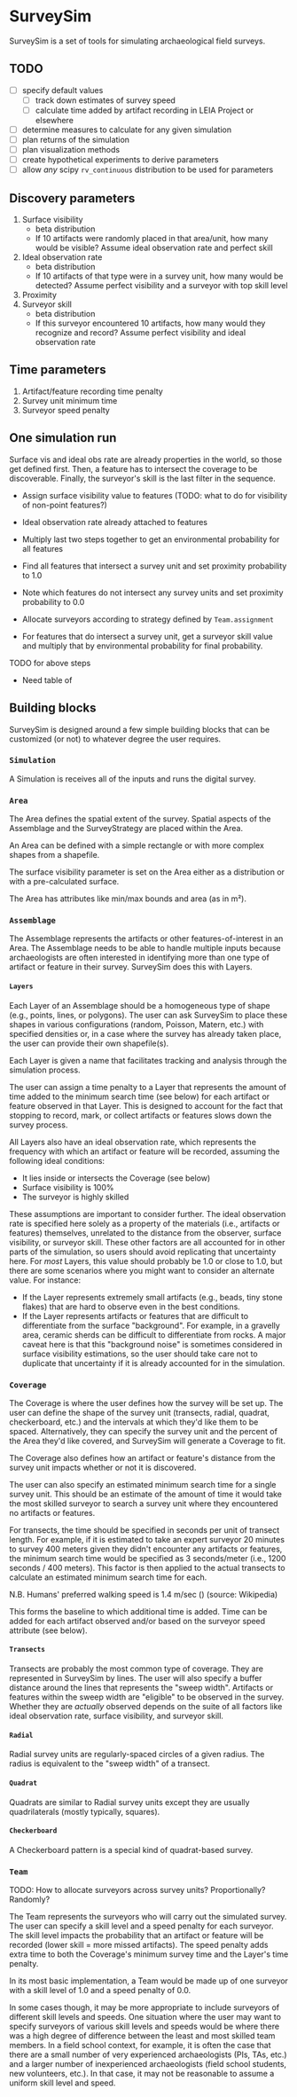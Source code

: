 # SurveySim

SurveySim is a set of tools for simulating archaeological field surveys.

## TODO

- [ ] specify default values
  - [ ] track down estimates of survey speed
  - [ ] calculate time added by artifact recording in LEIA Project or elsewhere
- [ ] determine measures to calculate for any given simulation
- [ ] plan returns of the simulation
- [ ] plan visualization methods
- [ ] create hypothetical experiments to derive parameters
- [ ] allow *any* scipy `rv_continuous` distribution to be used for parameters

## Discovery parameters

1. Surface visibility
    - beta distribution
    - If 10 artifacts were randomly placed in that area/unit, how many would be visible? Assume ideal observation rate and perfect skill
2. Ideal observation rate
    - beta distribution
    - If 10 artifacts of that type were in a survey unit, how many would be detected? Assume perfect visibility and a surveyor with top skill level
3. Proximity
4. Surveyor skill
    - beta distribution
    - If this surveyor encountered 10 artifacts, how many would they recognize and record? Assume perfect visibility and ideal observation rate

## Time parameters

1. Artifact/feature recording time penalty
2. Survey unit minimum time
3. Surveyor speed penalty

## One simulation run

Surface vis and ideal obs rate are already properties in the world, so those get defined first. Then, a feature has to intersect the coverage to be discoverable. Finally, the surveyor's skill is the last filter in the sequence.

- Assign surface visibility value to features (TODO: what to do for visibility of non-point features?)
- Ideal observation rate already attached to features
- Multiply last two steps together to get an environmental probability for all features

- Find all features that intersect a survey unit and set proximity probability to 1.0
- Note which features do not intersect any survey units and set proximity probability to 0.0

- Allocate surveyors according to strategy defined by `Team.assignment`
- For features that do intersect a survey unit, get a surveyor skill value and multiply that by environmental probability for final probability.

TODO for above steps

- Need table of


## Building blocks

SurveySim is designed around a few simple building blocks that can be customized (or not) to whatever degree the user requires.

### `Simulation`

A Simulation is receives all of the inputs and runs the digital survey.

### `Area`

The Area defines the spatial extent of the survey. Spatial aspects of the Assemblage and the SurveyStrategy are placed within the Area.

An Area can be defined with a simple rectangle or with more complex shapes from a shapefile.

The surface visibility parameter is set on the Area either as a distribution or with a pre-calculated surface.

The Area has attributes like min/max bounds and area (as in m²).

### `Assemblage`

The Assemblage represents the artifacts or other features-of-interest in an Area. The Assemblage needs to be able to handle multiple inputs because archaeologists are often interested in identifying more than one type of artifact or feature in their survey. SurveySim does this with Layers.

#### `Layers`

Each Layer of an Assemblage should be a homogeneous type of shape (e.g., points, lines, or polygons). The user can ask SurveySim to place these shapes in various configurations (random, Poisson, Matern, etc.) with specified densities or, in a case where the survey has already taken place, the user can provide their own shapefile(s).

Each Layer is given a name that facilitates tracking and analysis through the simulation process.

The user can assign a time penalty to a Layer that represents the amount of time added to the minimum search time (see below) for each artifact or feature observed in that Layer. This is designed to account for the fact that stopping to record, mark, or collect artifacts or features slows down the survey process.

All Layers also have an ideal observation rate, which represents the frequency with which an artifact or feature will be recorded, assuming the following ideal conditions:

- It lies inside or intersects the Coverage (see below)
- Surface visibility is 100%
- The surveyor is highly skilled
  
These assumptions are important to consider further. The ideal observation rate is specified here solely as a property of the materials (i.e., artifacts or features) themselves, unrelated to the distance from the observer, surface visibility, or surveyor skill. These other factors are all accounted for in other parts of the simulation, so users should avoid replicating that uncertainty here. For *most* Layers, this value should probably be 1.0 or close to 1.0, but there are some scenarios where you might want to consider an alternate value. For instance:

- If the Layer represents extremely small artifacts (e.g., beads, tiny stone flakes) that are hard to observe even in the best conditions.
- If the Layer represents artifacts or features that are difficult to differentiate from the surface "background". For example, in a gravelly area, ceramic sherds can be difficult to differentiate from rocks. A major caveat here is that this "background noise" is sometimes considered in surface visibility estimations, so the user should take care not to duplicate that uncertainty if it is already accounted for in the simulation.

### `Coverage`

The Coverage is where the user defines how the survey will be set up. The user can define the shape of the survey unit (transects, radial, quadrat, checkerboard, etc.) and the intervals at which they'd like them to be spaced. Alternatively, they can specify the survey unit and the percent of the Area they'd like covered, and SurveySim will generate a Coverage to fit.

The Coverage also defines how an artifact or feature's distance from the survey unit impacts whether or not it is discovered.

The user can also specify an estimated minimum search time for a single survey unit. This should be an estimate of the amount of time it would take the most skilled surveyor to search a survey unit where they encountered no artifacts or features.

For transects, the time should be specified in seconds per unit of transect length. For example, if it is estimated to take an expert surveyor 20 minutes to survey 400 meters given they didn't encounter any artifacts or features, the minimum search time would be specified as 3 seconds/meter (i.e., 1200 seconds / 400 meters). This factor is then applied to the actual transects to calculate an estimated minimum search time for each.

N.B. Humans' preferred walking speed is 1.4 m/sec () (source: Wikipedia)

This forms the baseline to which additional time is added. Time can be added for each artifact observed and/or based on the surveyor speed attribute (see below).
  
#### `Transects`

Transects are probably the most common type of coverage. They are represented in SurveySim by lines. The user will also specify a buffer distance around the lines that represents the "sweep width". Artifacts or features within the sweep width are "eligible" to be observed in the survey. Whether they are *actually* observed depends on the suite of all factors like ideal observation rate, surface visibility, and surveyor skill.

#### `Radial`

Radial survey units are regularly-spaced circles of a given radius. The radius is equivalent to the "sweep width" of a transect.

#### `Quadrat`

Quadrats are similar to Radial survey units except they are usually quadrilaterals (mostly typically, squares).

#### `Checkerboard`

A Checkerboard pattern is a special kind of quadrat-based survey.

### `Team`

TODO: How to allocate surveyors across survey units? Proportionally? Randomly?

The Team represents the surveyors who will carry out the simulated survey. The user can specify a skill level and a speed penalty for each surveyor. The skill level impacts the probability that an artifact or feature will be recorded (lower skill = more missed artifacts). The speed penalty adds extra time to both the Coverage's minimum survey time and the Layer's time penalty.

In its most basic implementation, a Team would be made up of one surveyor with a skill level of 1.0 and a speed penalty of 0.0.

In some cases though, it may be more appropriate to include surveyors of different skill levels and speeds. One situation where the user may want to specify surveyors of various skill levels and speeds would be where there was a high degree of difference between the least and most skilled team members. In a field school context, for example, it is often the case that there are a small number of very experienced archaeologists (PIs, TAs, etc.) and a larger number of inexperienced archaeologists (field school students, new volunteers, etc.). In that case, it may not be reasonable to assume a uniform skill level and speed.
